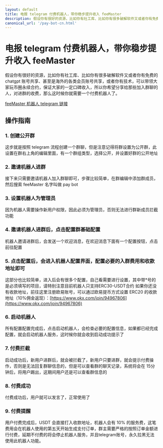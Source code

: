 ```yaml
---
layout: default
title: 电报 telegram 付费机器人，带你稳步提升收入 feeMaster
description: 假设你有很好的资源，比如你有社工库、比如你有很多破解软件又或者你有免费的 chatgpt 账号共享、甚至是海外的各类会员账号共享，或者你有技术
canonical_url: '/pay-bot-cn.html'
---
```

# 电报 telegram 付费机器人，带你稳步提升收入 feeMaster

假设你有很好的资源，比如你有社工库、比如你有很多破解软件又或者你有免费的 chatgpt 账号共享、甚至是海外的各类会员账号共享，或者你有技术，可以带领大家玩币圈永续合约，保证大家的一定口碑收入，所以你希望分享给那些加入群聊的人，对进群的收费，那么这时候你就需要一个付费机器人了。

[feeMaster 机器人 telegram 链接](https://t.me/feeMasterBot)

## 操作指南

### 1. 创建公开群
这步就是按照 telegram 流程创建一个群聊，但是注意记得将群设置为公开群，此设置在群右上角的编辑里面，有一个群组类型，选择公开，并设置好群的公开地址

### 2. 邀请机器人进群
接下来只需要邀请机器人加入群聊即可，步骤比较简单，在群编辑中添加群成员，然后搜索 feeMaster 名字叫做 pay bot

### 3. 设置机器人为管理员
因为机器人需要操作新用户权限，因此必须为管理员，否则无法进行群新成员拦截功能

### 4. 邀请机器人进群后，点击配置群基础配置
机器人邀请进群后，会发送一个欢迎消息，在欢迎消息下面有一个配置按钮，点击前往配置

### 5. 点击配置后，会进入机器人配置界面，配置必要的入群费用和收款地址即可
这部分也比较简单，进入后会有很多个配置，自己看需要进行设置，其中带*号的是必须填写的项目，请特别注意目前机器人只支持ERC30-USDT合约
如果你还没有收款地址，前往这里注册欧易账号，可以通过欧易提币方式设置 ERC20 的收款地址（10%佣金返现）：[https://www.okx.com/join/94967806](https://www.okx.com/join/94967806)

### 6. 启动机器人
所有配置配置完成后，点击启动机器人，会检查必要的配置信息，如果都已经完成配置，就会启动机器人服务，这时候你就会收到启动成功提示了

### 7. 付费拦截
启动成功后，新用户进群后，就会被拦截了，新用户只要进群，就会提示付费操作，否则是无法回复群聊信息的，但是可以查看群的聊天记录，系统将会在 15分钟后，将用户踢出，这期间用户还是可以查看群信息的

### 8. 付费成功
付费成功后，用户就可以发言了，正常使用了

### 9. 付费提醒
用户付费完成后，USDT 会直接打入收款地址，机器人会有 10% 的服务费，这笔费用会在机器人使用的第五天开始生成支付订单，群主需要严格的按照订单金额进行付费，延期不付费的将会停止机器人服务，并且telegram账号，永久拉黑无法使用此机器人功能。

